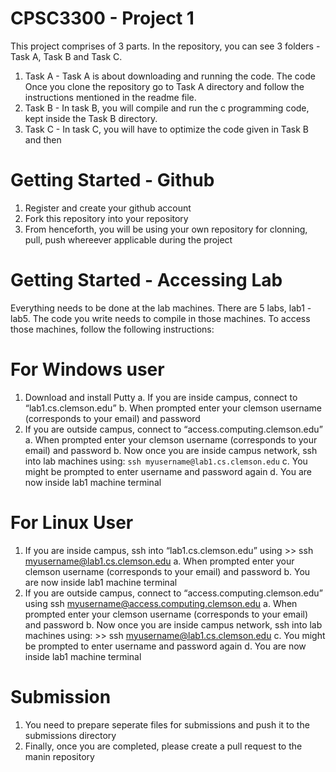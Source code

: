 # CPSC3300 - Project 1

This project comprises of 3 parts. In the repository, you can see 3 folders - Task A, Task B and Task C.

1. Task A - Task A is about downloading and running the code. The code  Once you clone the repository go to Task A directory and 
follow the instructions mentioned in the readme file.
2. Task B - In task B, you will compile and run the c programming code, kept inside the Task B directory. 
2. Task C - In task C, you will have to optimize the code given in Task B and then 

# Getting Started - Github
1. Register and create your github account
2. Fork this repository into your repository
3. From henceforth, you will be using your own repository for clonning, pull, push whereever applicable during the project

# Getting Started - Accessing Lab 

Everything needs to be done at the lab machines. There are 5 labs, lab1 - lab5. The code you write needs to compile in those machines. 
To access those machines, follow the following instructions:

# For Windows user
1. Download and install Putty 
   a. If you are inside campus, connect to “lab1.cs.clemson.edu”
   b. When prompted enter your clemson username (corresponds to your email) and password
2. If you are outside campus, connect to “access.computing.clemson.edu”
  a. When prompted enter your clemson username (corresponds to your email) and password
  b. Now once you are inside campus network, ssh into lab machines using: `ssh myusername@lab1.cs.clemson.edu`
  c. You might be prompted to enter username and password again
  d. You are now inside lab1 machine terminal

# For Linux  User
1. If you are inside campus, ssh into “lab1.cs.clemson.edu” using >> ssh myusername@lab1.cs.clemson.edu
   a. When prompted enter your clemson username (corresponds to your email) and password
   b. You are now inside lab1 machine terminal
2. If you are outside campus, connect to “access.computing.clemson.edu” using ssh myusername@access.computing.clemson.edu
   a. When prompted enter your clemson username (corresponds to your email) and password
   b. Now once you are inside campus network, ssh into lab machines using: >> ssh myusername@lab1.cs.clemson.edu
   c. You might be prompted to enter username and password again
   d. You are now inside lab1 machine terminal

# Submission
1. You need to prepare seperate files for submissions and push it to the submissions directory
2. Finally, once you are completed, please create a pull request to the manin repository
